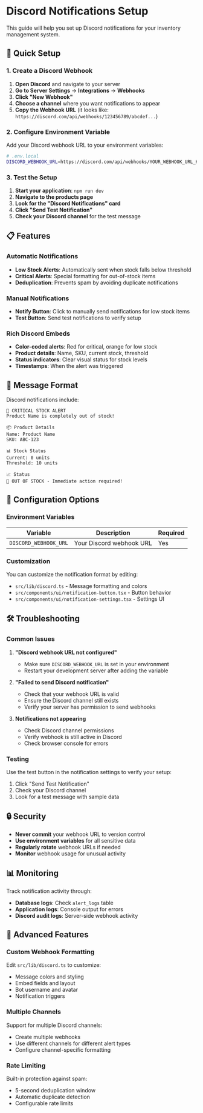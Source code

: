 # Discord Notifications Setup

This guide will help you set up Discord notifications for your inventory management system.

## 🚀 Quick Setup

### 1. Create a Discord Webhook

1. **Open Discord** and navigate to your server
2. **Go to Server Settings** → **Integrations** → **Webhooks**
3. **Click "New Webhook"**
4. **Choose a channel** where you want notifications to appear
5. **Copy the Webhook URL** (it looks like: `https://discord.com/api/webhooks/123456789/abcdef...`)

### 2. Configure Environment Variable

Add your Discord webhook URL to your environment variables:

```bash
# .env.local
DISCORD_WEBHOOK_URL=https://discord.com/api/webhooks/YOUR_WEBHOOK_URL_HERE
```

### 3. Test the Setup

1. **Start your application**: `npm run dev`
2. **Navigate to the products page**
3. **Look for the "Discord Notifications" card**
4. **Click "Send Test Notification"**
5. **Check your Discord channel** for the test message

## 📋 Features

### Automatic Notifications
- **Low Stock Alerts**: Automatically sent when stock falls below threshold
- **Critical Alerts**: Special formatting for out-of-stock items
- **Deduplication**: Prevents spam by avoiding duplicate notifications

### Manual Notifications
- **Notify Button**: Click to manually send notifications for low stock items
- **Test Button**: Send test notifications to verify setup

### Rich Discord Embeds
- **Color-coded alerts**: Red for critical, orange for low stock
- **Product details**: Name, SKU, current stock, threshold
- **Status indicators**: Clear visual status for stock levels
- **Timestamps**: When the alert was triggered

## 🎨 Message Format

Discord notifications include:

```
🚨 CRITICAL STOCK ALERT
Product Name is completely out of stock!

📦 Product Details
Name: Product Name
SKU: ABC-123

📊 Stock Status
Current: 0 units
Threshold: 10 units

📈 Status
🔴 OUT OF STOCK - Immediate action required!
```

## 🔧 Configuration Options

### Environment Variables

| Variable | Description | Required |
|----------|-------------|----------|
| `DISCORD_WEBHOOK_URL` | Your Discord webhook URL | Yes |

### Customization

You can customize the notification format by editing:
- `src/lib/discord.ts` - Message formatting and colors
- `src/components/ui/notification-button.tsx` - Button behavior
- `src/components/ui/notification-settings.tsx` - Settings UI

## 🛠️ Troubleshooting

### Common Issues

1. **"Discord webhook URL not configured"**
   - Make sure `DISCORD_WEBHOOK_URL` is set in your environment
   - Restart your development server after adding the variable

2. **"Failed to send Discord notification"**
   - Check that your webhook URL is valid
   - Ensure the Discord channel still exists
   - Verify your server has permission to send webhooks

3. **Notifications not appearing**
   - Check Discord channel permissions
   - Verify webhook is still active in Discord
   - Check browser console for errors

### Testing

Use the test button in the notification settings to verify your setup:

1. Click "Send Test Notification"
2. Check your Discord channel
3. Look for a test message with sample data

## 🔒 Security

- **Never commit** your webhook URL to version control
- **Use environment variables** for all sensitive data
- **Regularly rotate** webhook URLs if needed
- **Monitor** webhook usage for unusual activity

## 📊 Monitoring

Track notification activity through:
- **Database logs**: Check `alert_logs` table
- **Application logs**: Console output for errors
- **Discord audit logs**: Server-side webhook activity

## 🚀 Advanced Features

### Custom Webhook Formatting

Edit `src/lib/discord.ts` to customize:
- Message colors and styling
- Embed fields and layout
- Bot username and avatar
- Notification triggers

### Multiple Channels

Support for multiple Discord channels:
- Create multiple webhooks
- Use different channels for different alert types
- Configure channel-specific formatting

### Rate Limiting

Built-in protection against spam:
- 5-second deduplication window
- Automatic duplicate detection
- Configurable rate limits
